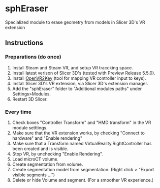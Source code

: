# sphEraser
 Specialized module to erase geometry from models in Slicer 3D's VR extension

 
## Instructions
### Preparations (do once)
1. Install Steam and Steam VR, and setup VR traccking space.
2. Install latest verison of Slicer 3D's (tested with Preview Release 5.5.0).
3. Install [OpenVR2Key](https://github.com/BOLL7708/OpenVR2Key) (tool for mapping VR controller input to keys).
4. Install Slicer 3D's VR extension, via Slicer 3D's extension manager.
21. Add the "sphEraser" folder to "Additional modules paths" under Settings>Modules.
22. Restart 3D Slicer.

### Every time
1. Check boxes "Controller Transform" and "HMD transform" in the VR module setttings.
4. Make sure that the VR extension works, by checking "Connect to hardware" and "Enable rendering"
5. Make sure that a Transform named VirtualReality.RightController has been created and is visible.
6. Stop VR, by unchecking "Enable Rendering".
7. Load microCT volume.
8. Create segmentation from volume.
9. Create segmentation model from segmentation. (Right click > "Export visible segments ...")
10. Delete or hide Volume and segment. (For a smoother VR experience.)



